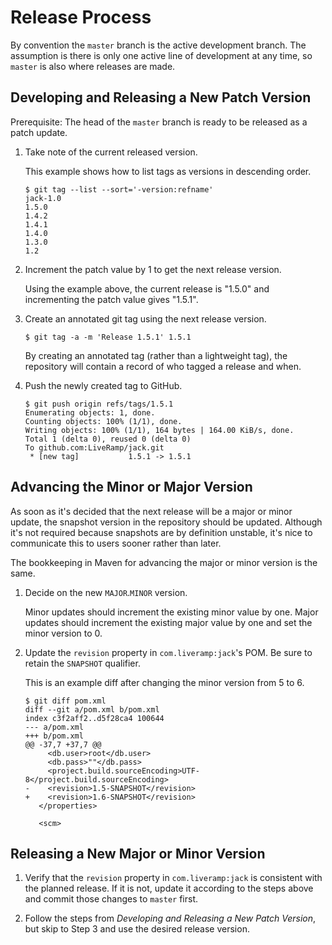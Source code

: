 # Release Process

By convention the `master` branch is the active development branch.  The
assumption is there is only one active line of development at any time, so
`master` is also where releases are made.

## Developing and Releasing a New Patch Version

Prerequisite: The head of the `master` branch is ready to be released as a patch
update.

1. Take note of the current released version.

   This example shows how to list tags as versions in descending order.

   ```console
   $ git tag --list --sort='-version:refname'
   jack-1.0
   1.5.0
   1.4.2
   1.4.1
   1.4.0
   1.3.0
   1.2
   ```

2. Increment the patch value by 1 to get the next release version.

   Using the example above, the current release is "1.5.0" and incrementing the
   patch value gives "1.5.1".

3. Create an annotated git tag using the next release version.

   ```
   $ git tag -a -m 'Release 1.5.1' 1.5.1
   ```

   By creating an annotated tag (rather than a lightweight tag), the repository
   will contain a record of who tagged a release and when.

4. Push the newly created tag to GitHub.

   ```
   $ git push origin refs/tags/1.5.1
   Enumerating objects: 1, done.
   Counting objects: 100% (1/1), done.
   Writing objects: 100% (1/1), 164 bytes | 164.00 KiB/s, done.
   Total 1 (delta 0), reused 0 (delta 0)
   To github.com:LiveRamp/jack.git
    * [new tag]           1.5.1 -> 1.5.1
   ```

## Advancing the Minor or Major Version

As soon as it's decided that the next release will be a major or minor update,
the snapshot version in the repository should be updated.  Although it's not
required because snapshots are by definition unstable, it's nice to communicate
this to users sooner rather than later.

The bookkeeping in Maven for advancing the major or minor version is the same.

1. Decide on the new `MAJOR`.`MINOR` version.

   Minor updates should increment the existing minor value by one.  Major
   updates should increment the existing major value by one and set the minor
   version to 0.

2. Update the `revision` property in `com.liveramp:jack`'s POM.  Be sure to
   retain the `SNAPSHOT` qualifier.

   This is an example diff after changing the minor version from 5 to 6.

   ```
   $ git diff pom.xml
   diff --git a/pom.xml b/pom.xml
   index c3f2aff2..d5f28ca4 100644
   --- a/pom.xml
   +++ b/pom.xml
   @@ -37,7 +37,7 @@
        <db.user>root</db.user>
        <db.pass>""</db.pass>
        <project.build.sourceEncoding>UTF-8</project.build.sourceEncoding>
   -    <revision>1.5-SNAPSHOT</revision>
   +    <revision>1.6-SNAPSHOT</revision>
      </properties>

      <scm>
   ```

## Releasing a New Major or Minor Version

1. Verify that the `revision` property in `com.liveramp:jack` is consistent with
   the planned release.  If it is not, update it according to the steps above
   and commit those changes to `master` first.

2. Follow the steps from *Developing and Releasing a New Patch Version*, but
   skip to Step 3 and use the desired release version.
